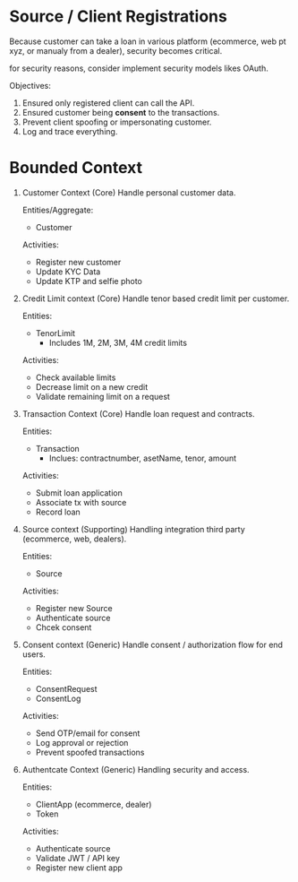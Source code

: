 # Source / Client Registrations

Because customer can take a loan in various platform (ecommerce, web pt xyz, 
or manualy from a dealer), security becomes critical.

for security reasons, consider implement security models likes OAuth.

Objectives:
1. Ensured only registered client can call the API.
2. Ensured customer being **consent** to the transactions.
3. Prevent client spoofing or impersonating customer.
4. Log and trace everything.

# Bounded Context

1. Customer Context (Core)
    Handle personal customer data.

    Entities/Aggregate:
    - Customer

    Activities:
    - Register new customer
    - Update KYC Data
    - Update KTP and selfie photo

2. Credit Limit context (Core)
    Handle tenor based credit limit per customer.

    Entities:
    - TenorLimit
        - Includes 1M, 2M, 3M, 4M credit limits

    Activities:
    - Check available limits
    - Decrease limit on a new credit
    - Validate remaining limit on a request

3. Transaction Context (Core)
    Handle loan request and contracts.

    Entities:
    - Transaction
        - Inclues: contractnumber, asetName, tenor, amount

    Activities:
    - Submit loan application
    - Associate tx with source
    - Record loan
    
4. Source context (Supporting)
    Handling integration third party (ecommerce, web, dealers).

    Entities:
    - Source

    Activities:
    - Register new Source
    - Authenticate source
    - Chcek consent

5. Consent context (Generic)
    Handle consent / authorization flow for end users.

    Entities:
    - ConsentRequest
    - ConsentLog

    Activities:
    - Send OTP/email for consent
    - Log approval or rejection
    - Prevent spoofed transactions

6. Authentcate Context (Generic)
    Handling security and access.

    Entities:
    - ClientApp (ecommerce, dealer)
    - Token

    Activities:
    - Authenticate source
    - Validate JWT / API key
    - Register new client app

